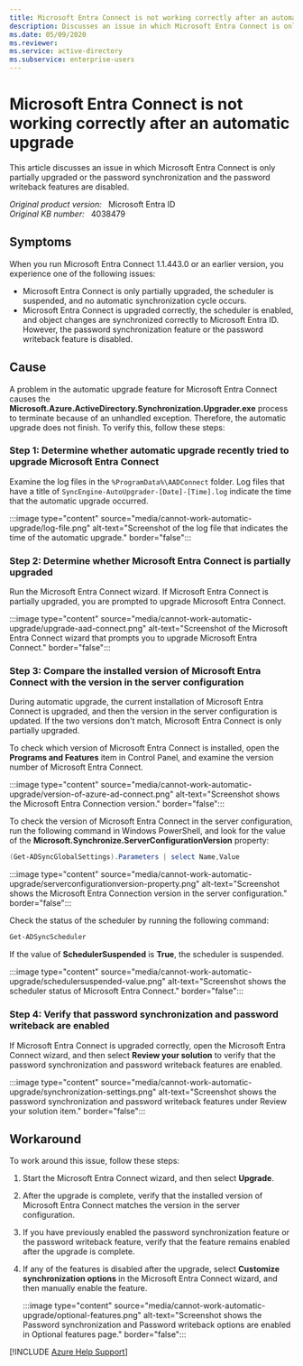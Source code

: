 ```yaml
---
title: Microsoft Entra Connect is not working correctly after an automatic upgrade
description: Discusses an issue in which Microsoft Entra Connect is only partially upgraded or the password synchronization and the password writeback features are disabled. Provides a workaround.
ms.date: 05/09/2020
ms.reviewer: 
ms.service: active-directory
ms.subservice: enterprise-users
---
```

# Microsoft Entra Connect is not working correctly after an automatic upgrade

This article discusses an issue in which Microsoft Entra Connect is only partially upgraded or the password synchronization and the password writeback features are disabled.

_Original product version:_ &nbsp; Microsoft Entra ID  
_Original KB number:_ &nbsp; 4038479

## Symptoms

When you run Microsoft Entra Connect 1.1.443.0 or an earlier version, you experience one of the following issues:

- Microsoft Entra Connect is only partially upgraded, the scheduler is suspended, and no automatic synchronization cycle occurs.
- Microsoft Entra Connect is upgraded correctly, the scheduler is enabled, and object changes are synchronized correctly to Microsoft Entra ID. However, the password synchronization feature or the password writeback feature is disabled.

## Cause

A problem in the automatic upgrade feature for Microsoft Entra Connect causes the **Microsoft.Azure.ActiveDirectory.Synchronization.Upgrader.exe** process to terminate because of an unhandled exception. Therefore, the automatic upgrade does not finish. To verify this, follow these steps:

<a name='step-1-determine-whether-automatic-upgrade-recently-tried-to-upgrade-azure-ad-connect'></a>

### Step 1: Determine whether automatic upgrade recently tried to upgrade Microsoft Entra Connect

Examine the log files in the `%ProgramData%\AADConnect` folder. Log files that have a title of `SyncEngine-AutoUpgrader-[Date]-[Time].log` indicate the time that the automatic upgrade occurred.

:::image type="content" source="media/cannot-work-automatic-upgrade/log-file.png" alt-text="Screenshot of the log file that indicates the time of the automatic upgrade." border="false":::

<a name='step-2-determine-whether-azure-ad-connect-is-partially-upgraded'></a>

### Step 2: Determine whether Microsoft Entra Connect is partially upgraded

Run the Microsoft Entra Connect wizard. If Microsoft Entra Connect is partially upgraded, you are prompted to upgrade Microsoft Entra Connect.

:::image type="content" source="media/cannot-work-automatic-upgrade/upgrade-aad-connect.png" alt-text="Screenshot of the Microsoft Entra Connect wizard that prompts you to upgrade Microsoft Entra Connect." border="false":::

<a name='step-3-compare-the-installed-version-of-azure-ad-connect-with-the-version-in-the-server-configuration'></a>

### Step 3: Compare the installed version of Microsoft Entra Connect with the version in the server configuration

During automatic upgrade, the current installation of Microsoft Entra Connect is upgraded, and then the version in the server configuration is updated. If the two versions don't match, Microsoft Entra Connect is only partially upgraded.

To check which version of Microsoft Entra Connect is installed, open the **Programs and Features** item in Control Panel, and examine the version number of Microsoft Entra Connect.

:::image type="content" source="media/cannot-work-automatic-upgrade/version-of-azure-ad-connect.png" alt-text="Screenshot shows the Microsoft Entra Connection version." border="false":::

To check the version of Microsoft Entra Connect in the server configuration, run the following command in Windows PowerShell, and look for the value of the **Microsoft.Synchronize.ServerConfigurationVersion** property:

```powershell
(Get-ADSyncGlobalSettings).Parameters | select Name,Value
```

:::image type="content" source="media/cannot-work-automatic-upgrade/serverconfigurationversion-property.png" alt-text="Screenshot shows the Microsoft Entra Connection version in the server configuration." border="false":::

Check the status of the scheduler by running the following command:

```powershell
Get-ADSyncScheduler
```

If the value of **SchedulerSuspended** is **True**, the scheduler is suspended.

:::image type="content" source="media/cannot-work-automatic-upgrade/schedulersuspended-value.png" alt-text="Screenshot shows the scheduler status of Microsoft Entra Connect." border="false":::

### Step 4: Verify that password synchronization and password writeback are enabled

If Microsoft Entra Connect is upgraded correctly, open the Microsoft Entra Connect wizard, and then select **Review your solution** to verify that the password synchronization and password writeback features are enabled.

:::image type="content" source="media/cannot-work-automatic-upgrade/synchronization-settings.png" alt-text="Screenshot shows the password synchronization and password writeback features under Review your solution item." border="false":::

## Workaround

To work around this issue, follow these steps:

1. Start the Microsoft Entra Connect wizard, and then select **Upgrade**.
2. After the upgrade is complete, verify that the installed version of Microsoft Entra Connect matches the version in the server configuration.
3. If you have previously enabled the password synchronization feature or the password writeback feature, verify that the feature remains enabled after the upgrade is complete.
4. If any of the features is disabled after the upgrade, select **Customize synchronization options** in the Microsoft Entra Connect wizard, and then manually enable the feature.

    :::image type="content" source="media/cannot-work-automatic-upgrade/optional-features.png" alt-text="Screenshot shows the Password synchronization and Password writeback options are enabled in Optional features page." border="false":::

[!INCLUDE [Azure Help Support](../../../includes/azure-help-support.md)]
